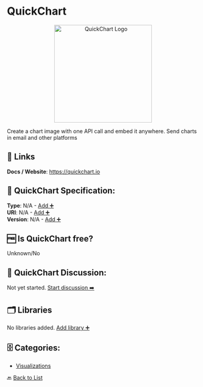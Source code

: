 # QuickChart
<p align="center">
    <img width="256" src="https://raw.githubusercontent.com/apis-list/apis-list/main/apis/quickchart/logo_256x256.png" alt="QuickChart Logo"/>
</p>
Create a chart image with one API call and embed it anywhere. Send charts in email and other platforms

##  🔗 Links
**Docs / Website**: https://quickchart.io

## 🧬 QuickChart Specification:
**Type**: N/A - [Add ➕](https://github.com/apis-list/apis-list/edit/main/apis/quickchart/quickchart.yaml)  
**URI**: N/A - [Add ➕](https://github.com/apis-list/apis-list/edit/main/apis/quickchart/quickchart.yaml)  
**Version**: N/A - [Add ➕](https://github.com/apis-list/apis-list/edit/main/apis/quickchart/quickchart.yaml)

## 🆓 Is QuickChart free?
 Unknown/No 

## 💬 QuickChart Discussion:
Not yet started. [Start discussion ➡️](https://github.com/apis-list/apis-list/discussions/new)

## 🗂️ Libraries

No libraries added. [Add library ➕](https://github.com/apis-list/apis-list/edit/main/apis/quickchart/quickchart.yaml)    


## 🗄️ Categories:
- [Visualizations](https://github.com/apis-list/apis-list#visualizations-)

🔙  [Back to List](https://github.com/apis-list/apis-list)
